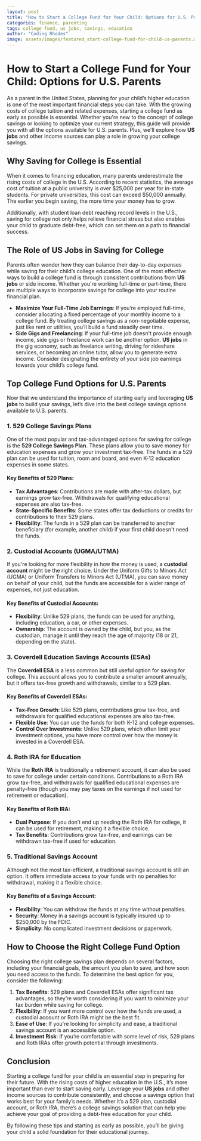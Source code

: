 ```yaml
---
layout: post
title: "How to Start a College Fund for Your Child: Options for U.S. Parents"
categories: finance, parenting
tags: college fund, us jobs, savings, education
author: "Coding Rhodes"
image: assets/images/featured_start-college-fund-for-child-us-parents.webp
---
```


# How to Start a College Fund for Your Child: Options for U.S. Parents

As a parent in the United States, planning for your child’s higher education is one of the most important financial steps you can take. With the growing costs of college tuition and related expenses, starting a college fund as early as possible is essential. Whether you're new to the concept of college savings or looking to optimize your current strategy, this guide will provide you with all the options available for U.S. parents. Plus, we'll explore how **US jobs** and other income sources can play a role in growing your college savings.

## Why Saving for College is Essential

When it comes to financing education, many parents underestimate the rising costs of college in the U.S. According to recent statistics, the average cost of tuition at a public university is over $25,000 per year for in-state students. For private universities, this cost can exceed $50,000 annually. The earlier you begin saving, the more time your money has to grow.

Additionally, with student loan debt reaching record levels in the U.S., saving for college not only helps relieve financial stress but also enables your child to graduate debt-free, which can set them on a path to financial success.

## The Role of US Jobs in Saving for College

Parents often wonder how they can balance their day-to-day expenses while saving for their child’s college education. One of the most effective ways to build a college fund is through consistent contributions from **US jobs** or side income. Whether you're working full-time or part-time, there are multiple ways to incorporate savings for college into your routine financial plan.

- **Maximize Your Full-Time Job Earnings**: If you’re employed full-time, consider allocating a fixed percentage of your monthly income to a college fund. By treating college savings as a non-negotiable expense, just like rent or utilities, you’ll build a fund steadily over time.  
- **Side Gigs and Freelancing**: If your full-time job doesn't provide enough income, side gigs or freelance work can be another option. **US jobs** in the gig economy, such as freelance writing, driving for rideshare services, or becoming an online tutor, allow you to generate extra income. Consider designating the entirety of your side job earnings towards your child’s college fund.

## Top College Fund Options for U.S. Parents

Now that we understand the importance of starting early and leveraging **US jobs** to build your savings, let’s dive into the best college savings options available to U.S. parents.

### 1. **529 College Savings Plans**

One of the most popular and tax-advantaged options for saving for college is the **529 College Savings Plan**. These plans allow you to save money for education expenses and grow your investment tax-free. The funds in a 529 plan can be used for tuition, room and board, and even K-12 education expenses in some states.

#### Key Benefits of 529 Plans:
- **Tax Advantages**: Contributions are made with after-tax dollars, but earnings grow tax-free. Withdrawals for qualifying educational expenses are also tax-free.
- **State-Specific Benefits**: Some states offer tax deductions or credits for contributions to their 529 plans.
- **Flexibility**: The funds in a 529 plan can be transferred to another beneficiary (for example, another child) if your first child doesn't need the funds.

### 2. **Custodial Accounts (UGMA/UTMA)**

If you're looking for more flexibility in how the money is used, a **custodial account** might be the right choice. Under the Uniform Gifts to Minors Act (UGMA) or Uniform Transfers to Minors Act (UTMA), you can save money on behalf of your child, but the funds are accessible for a wider range of expenses, not just education.

#### Key Benefits of Custodial Accounts:
- **Flexibility**: Unlike 529 plans, the funds can be used for anything, including education, a car, or other expenses.
- **Ownership**: The account is owned by the child, but you, as the custodian, manage it until they reach the age of majority (18 or 21, depending on the state).

### 3. **Coverdell Education Savings Accounts (ESAs)**

The **Coverdell ESA** is a less common but still useful option for saving for college. This account allows you to contribute a smaller amount annually, but it offers tax-free growth and withdrawals, similar to a 529 plan.

#### Key Benefits of Coverdell ESAs:
- **Tax-Free Growth**: Like 529 plans, contributions grow tax-free, and withdrawals for qualified educational expenses are also tax-free.
- **Flexible Use**: You can use the funds for both K-12 and college expenses.
- **Control Over Investments**: Unlike 529 plans, which often limit your investment options, you have more control over how the money is invested in a Coverdell ESA.

### 4. **Roth IRA for Education**

While the **Roth IRA** is traditionally a retirement account, it can also be used to save for college under certain conditions. Contributions to a Roth IRA grow tax-free, and withdrawals for qualified educational expenses are penalty-free (though you may pay taxes on the earnings if not used for retirement or education).

#### Key Benefits of Roth IRA:
- **Dual Purpose**: If you don’t end up needing the Roth IRA for college, it can be used for retirement, making it a flexible choice.
- **Tax Benefits**: Contributions grow tax-free, and earnings can be withdrawn tax-free if used for education.

### 5. **Traditional Savings Account**

Although not the most tax-efficient, a traditional savings account is still an option. It offers immediate access to your funds with no penalties for withdrawal, making it a flexible choice.

#### Key Benefits of a Savings Account:
- **Flexibility**: You can withdraw the funds at any time without penalties.
- **Security**: Money in a savings account is typically insured up to $250,000 by the FDIC.
- **Simplicity**: No complicated investment decisions or paperwork.

## How to Choose the Right College Fund Option

Choosing the right college savings plan depends on several factors, including your financial goals, the amount you plan to save, and how soon you need access to the funds. To determine the best option for you, consider the following:

1. **Tax Benefits**: 529 plans and Coverdell ESAs offer significant tax advantages, so they’re worth considering if you want to minimize your tax burden while saving for college.
2. **Flexibility**: If you want more control over how the funds are used, a custodial account or Roth IRA might be the best fit.
3. **Ease of Use**: If you're looking for simplicity and ease, a traditional savings account is an accessible option.
4. **Investment Risk**: If you’re comfortable with some level of risk, 529 plans and Roth IRAs offer growth potential through investments.

## Conclusion

Starting a college fund for your child is an essential step in preparing for their future. With the rising costs of higher education in the U.S., it’s more important than ever to start saving early. Leverage your **US jobs** and other income sources to contribute consistently, and choose a savings option that works best for your family’s needs. Whether it’s a 529 plan, custodial account, or Roth IRA, there’s a college savings solution that can help you achieve your goal of providing a debt-free education for your child.

By following these tips and starting as early as possible, you’ll be giving your child a solid foundation for their educational journey.


